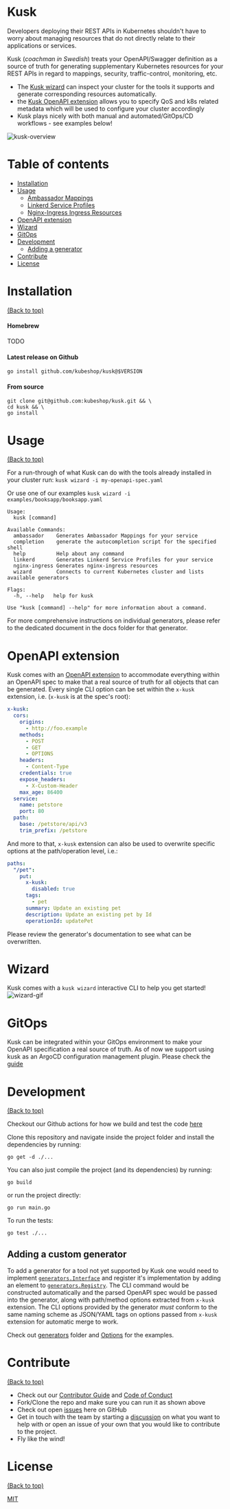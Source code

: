 # Kusk
<!-- Add buttons here -->

Developers deploying their REST APIs in Kubernetes shouldn't have to worry about managing resources that do not directly
relate to their applications or services.

Kusk (_coachman in Swedish_) treats your OpenAPI/Swagger definition as a source of truth for generating 
supplementary Kubernetes resources for your REST APIs in regard to mappings, security, traffic-control, monitoring, etc.

- The [Kusk wizard](#wizard) can inspect your cluster for the tools it supports and generate corresponding
  resources automatically.
- the [Kusk OpenAPI extension](#openapi-extension) allows you to specify QoS and k8s related metadata which will be used 
  to configure your cluster accordingly
- Kusk plays nicely with both manual and automated/GitOps/CD workflows - see examples below!

![kusk-overview](https://user-images.githubusercontent.com/14029650/129193622-b5f06b8d-845d-4b1e-adaf-34dd7b3e0108.png)


# Table of contents
- [Installation](#installation)
- [Usage](#usage)
  - [Ambassador Mappings](docs/ambassador.md)
  - [Linkerd Service Profiles](docs/linkerd.md)
  - [Nginx-Ingress Ingress Resources](docs/nginx-ingress.md)
- [OpenAPI extension](#openapi-extension)
- [Wizard](#wizard)
- [GitOps](#gitops)
- [Development](#development)
  - [Adding a generator](#adding-a-generator)
- [Contribute](#contribute)
- [License](#license)

# Installation
[(Back to top)](#table-of-contents)

#### Homebrew
TODO

#### Latest release on Github
`go install github.com/kubeshop/kusk@$VERSION`

#### From source
```shell
git clone git@github.com:kubeshop/kusk.git && \
cd kusk && \
go install
```

# Usage
[(Back to top)](#table-of-contents)

For a run-through of what Kusk can do with the tools already installed in your cluster run:
`kusk wizard -i my-openapi-spec.yaml`

Or use one of our examples
`kusk wizard -i examples/booksapp/booksapp.yaml`

```shell
Usage:
  kusk [command]

Available Commands:
  ambassador    Generates Ambassador Mappings for your service
  completion    generate the autocompletion script for the specified shell
  help          Help about any command
  linkerd       Generates Linkerd Service Profiles for your service
  nginx-ingress Generates nginx-ingress resources
  wizard        Connects to current Kubernetes cluster and lists available generators

Flags:
  -h, --help   help for kusk

Use "kusk [command] --help" for more information about a command.
```

For more comprehensive instructions on individual generators, please refer to the dedicated document in the docs folder
for that generator.

# OpenAPI extension
Kusk comes with an [OpenAPI extension](https://swagger.io/specification/#specification-extensions) to accommodate everything within an OpenAPI spec to make that a real source of truth for all objects that can be generated. Every single CLI option can be set within the `x-kusk` extension, i.e. (`x-kusk` is at the spec's root):

```yaml
x-kusk:
  cors:
    origins:
      - http://foo.example
    methods:
      - POST
      - GET
      - OPTIONS
    headers:
      - Content-Type
    credentials: true
    expose_headers:
      - X-Custom-Header
    max_age: 86400
  service:
    name: petstore
    port: 80
  path:
    base: /petstore/api/v3
    trim_prefix: /petstore
```
And more to that, `x-kusk` extension can also be used to overwrite specific options at the path/operation level, i.e.:

```yaml
paths:
  "/pet":
    put:
      x-kusk:
        disabled: true
      tags:
        - pet
      summary: Update an existing pet
      description: Update an existing pet by Id
      operationId: updatePet
```
Please review the generator's documentation to see what can be overwritten.

# Wizard
Kusk comes with a `kusk wizard` interactive CLI to help you get started!
![wizard-gif](./docs/kusk-wizard.svg)

# GitOps
Kusk can be integrated within your GitOps environment to make your OpenAPI specification a real source of truth. As of now we support using kusk as an ArgoCD configuration management plugin. Please check the [guide](./docs/argocd.md)

# Development
[(Back to top)](#table-of-contents)

Checkout our Github actions for how we build and test the code [here](.github/workflows/go.yml)

Clone this repository and navigate inside the project folder and install the dependencies by running:
```shell
go get -d ./...
```

You can also just compile the project (and its dependencies) by running:
```shell
go build
```

or run the project directly:
```shell
go run main.go
```

To run the tests:
```shell
go test ./...
```

## Adding a custom generator
To add a generator for a tool not yet supported by Kusk one would need to implement [`generators.Interface`](./generators/interface.go) 
and register it's implementation by adding an element to [`generators.Registry`](./generators/generators.go). 
The CLI command would be constructed automatically and the parsed OpenAPI spec would be passed into the generator, 
along with path/method options extracted from `x-kusk` extension. The CLI options provided by the generator _must_ conform to 
the same naming scheme as JSON/YAML tags on options passed from `x-kusk` extension for automatic merge to work.

Check out [generators](./generators) folder and [Options](./options/options.go) for the examples.

# Contribute
[(Back to top)](#table-of-contents)

- Check out our [Contributor Guide](https://github.com/kubeshop/.github/blob/main/CONTRIBUTING.md) and
  [Code of Conduct](https://github.com/kubeshop/.github/blob/main/CODE_OF_CONDUCT.md)
- Fork/Clone the repo and make sure you can run it as shown above
- Check out open [issues](https://github.com/kubeshop/monokle/issues) here on GitHub
- Get in touch with the team by starting a [discussion](https://github.com/kubeshop/kusk/discussions) on what you want to help with 
  or open an issue of your own that you would like to contribute to the project.
- Fly like the wind!



# License
[(Back to top)](#table-of-contents)

[MIT](./LICENSE)
